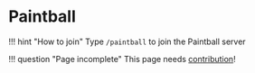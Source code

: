 # Paintball

!!! hint "How to join"
	Type `/paintball` to join the Paintball server

!!! question "Page incomplete"
	This page needs [contribution](/contributing)!
